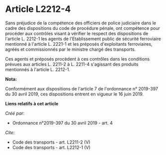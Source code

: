 # Article L2212-4

Sans préjudice de la compétence des officiers de police judiciaire dans le cadre des dispositions du code de procédure
pénale, ont compétence pour procéder aux contrôles visant à vérifier le respect des dispositions de l'article L. 2212-1 les
agents de l'Etablissement public de sécurité ferroviaire mentionné à l'article L. 2221-1 et les préposés d'exploitants
ferroviaires, agréés et commissionnés par le ministre chargé des transports. 

Ces agents et préposés procèdent à ces contrôles dans les conditions prévues aux articles L. 2211-2 à L. 2211-4 s'agissant
des produits mentionnés à l'article L. 2212-1.

**Nota:**

Conformément aux dispositions de l'article 7 de l'ordonnance n° 2019-397 du 30 avril 2019, ces dispositions entrent en
vigueur le 16 juin 2019.

**Liens relatifs à cet article**

_Créé par_:

  - Ordonnance n°2019-397 du 30 avril 2019 - art. 4

_Cite_:

  - Code des transports - art. L2211-2 (V)
  - Code des transports - art. L2212-1 (V)

